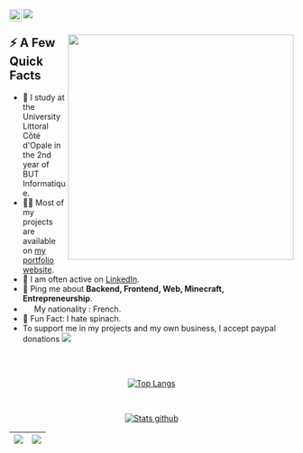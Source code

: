 <a href="https://www.linkedin.com/in/gauthier-corion">
  <img align="left" alt="Gauthier Corion LinkedIn" width="22px" src="https://skylord.fr/linkedinn.svg" />
</a>
<img src="https://visitor-badge.glitch.me/badge?page_id=MisterGranti67.MisterGranti67">
</br>

<div>
  
  <img width="400px" align="right" src="https://skylord.fr/this-is-fine.jpg" />
  <h2>⚡️ A Few Quick Facts</h2>
  <ul>
    <li>🧐 I study at the University Littoral Côté d'Opale in the 2nd year of BUT Informatique.</li>
    <li>👨‍💻 Most of my projects are available on <a href="https://github.com/MisterGranti67">my portfolio website</a>.</li>
    <li>📝 I am often active on <a href="https://www.linkedin.com/in/gauthier-corion">LinkedIn</a>.</li>
    <li>💬 Ping me about <strong>Backend, Frontend, Web, Minecraft, Entrepreneurship</strong>.</li>
    <li><img src="https://skylord.fr/french.png" style="width: 16px;"> My nationality : French.</li>
    <li>🎉 Fun Fact: I hate spinach.</li>
    <li>To support me in my projects and my own business, I accept paypal donations <a href="https://www.paypal.me/mrbaguette078"><img src="https://skylord.fr/paypal.svg"></a></li>
  </ul>
</div>

</br>
</br>


<div align="center">
  
  [![Top Langs](https://github-readme-stats.vercel.app/api/top-langs/?username=MisterGranti67&layout=compact&theme=dark#gh-dark-mode-only&card_width=854)](https://gauthiercorion.fr)
  
  <br>

  [![Stats github](https://github-readme-stats.vercel.app/api?username=MisterGranti67&show_icons=true&theme=dark#gh-dark-mode-only)](https://gauthiercorion.fr)
  
</div>

| <img align="center" src="https://github-readme-stats.vercel.app/api?username=MisterGranti67&show_icons=true&include_all_commits=true&theme=buefy&hide_border=true" /> | <img align="center" src="https://github-readme-stats.vercel.app/api/top-langs/?username=MisterGranti67&layout=compact&theme=buefy&hide_border=true" />|
| ------------- | ------------- |

 
 
